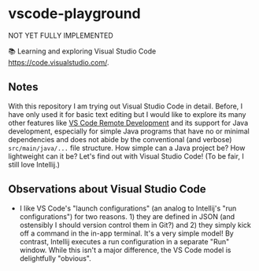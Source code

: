 # vscode-playground

NOT YET FULLY IMPLEMENTED

📚 Learning and exploring Visual Studio Code <https://code.visualstudio.com/>.

## Notes

With this repository I am trying out Visual Studio Code in detail. Before, I have only used it for basic text editing
but I would like to explore its many other features like [VS Code Remote Development](https://code.visualstudio.com/docs/remote/remote-overview)
and its support for Java development, especially for simple Java programs that have no or minimal dependencies and does
not abide by the conventional (and verbose) `src/main/java/...` file structure. How simple can a Java project be? How
lightweight can it be? Let's find out with Visual Studio Code! (To be fair, I still love Intellij.)

## Observations about Visual Studio Code

* I like VS Code's "launch configurations" (an analog to Intellij's "run configurations") for two reasons. 1) they are
  defined in JSON (and ostensibly I should version control them in Git?) and 2) they simply kick off a command in the
  in-app terminal. It's a very simple model! By contrast, Intellij executes a run configuration in a separate "Run"
  window. While this isn't a major difference, the VS Code model is delightfully "obvious".